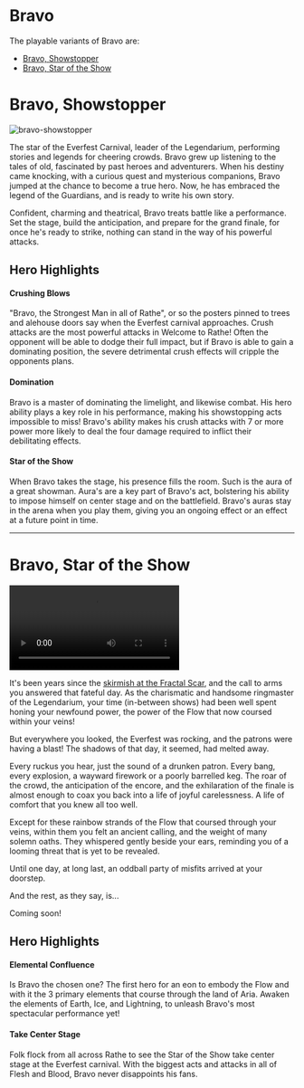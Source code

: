 # Bravo

The playable variants of Bravo are:
- [Bravo, Showstopper](#bravo-showstopper)
- [Bravo, Star of the Show](#bravo-star-of-the-show)

# Bravo, Showstopper

![bravo-showstopper](https://media.githubusercontent.com/media/nathaneastwood/fablore/main/src/heroes-of-rathe/media/bravo.webp)

The star of the Everfest Carnival, leader of the Legendarium, performing stories and legends for cheering crowds. Bravo grew up listening to the tales of old, fascinated by past heroes and adventurers. When his destiny came knocking, with a curious quest and mysterious companions, Bravo jumped at the chance to become a true hero. Now, he has embraced the legend of the Guardians, and is ready to write his own story.

Confident, charming and theatrical, Bravo treats battle like a performance. Set the stage, build the anticipation, and prepare for the grand finale, for once he's ready to strike, nothing can stand in the way of his powerful attacks.

## Hero Highlights

#### Crushing Blows

"Bravo, the Strongest Man in all of Rathe", or so the posters pinned to trees and alehouse doors say when the Everfest carnival approaches. Crush attacks are the most powerful attacks in Welcome to Rathe! Often the opponent will be able to dodge their full impact, but if Bravo is able to gain a dominating position, the severe detrimental crush effects will cripple the opponents plans.

#### Domination

Bravo is a master of dominating the limelight, and likewise combat. His hero ability plays a key role in his performance, making his showstopping acts impossible to miss! Bravo's ability makes his crush attacks with 7 or more power more likely to deal the four damage required to inflict their debilitating effects.

#### Star of the Show

When Bravo takes the stage, his presence fills the room. Such is the aura of a great showman. Aura's are a key part of Bravo's act, bolstering his ability to impose himself on center stage and on the battlefield. Bravo's auras stay in the arena when you play them, giving you an ongoing effect or an effect at a future point in time.

---

# Bravo, Star of the Show

<video controls autoplay loop playsinline>
  <source src="https://media.githubusercontent.com/media/nathaneastwood/fablore/main/src/heroes-of-rathe/media/bravo-star-of-the-show.mp4" type="video/mp4">
</video>

It's been years since the [skirmish at the Fractal Scar](../main-story/01-welcome-to-rathe/bravo-showstopper-story.md), and the call to arms you answered that fateful day. As the charismatic and handsome ringmaster of the Legendarium, your time (in-between shows) had been well spent honing your newfound power, the power of the Flow that now coursed within your veins!

But everywhere you looked, the Everfest was rocking, and the patrons were having a blast! The shadows of that day, it seemed, had melted away.

Every ruckus you hear, just the sound of a drunken patron. Every bang, every explosion, a wayward firework or a poorly barrelled keg. The roar of the crowd, the anticipation of the encore, and the exhilaration of the finale is almost enough to coax you back into a life of joyful carelessness. A life of comfort that you knew all too well.

Except for these rainbow strands of the Flow that coursed through your veins, within them you felt an ancient calling, and the weight of many solemn oaths. They whispered gently beside your ears, reminding you of a looming threat that is yet to be revealed.

Until one day, at long last, an oddball party of misfits arrived at your doorstep.

And the rest, as they say, is...

Coming soon!

## Hero Highlights

#### Elemental Confluence

Is Bravo the chosen one? The first hero for an eon to embody the Flow and with it the 3 primary elements that course through the land of Aria. Awaken the elements of Earth, Ice, and Lightning, to unleash Bravo's most spectacular performance yet!

#### Take Center Stage

Folk flock from all across Rathe to see the Star of the Show take center stage at the Everfest carnival. With the biggest acts and attacks in all of Flesh and Blood, Bravo never disappoints his fans.
